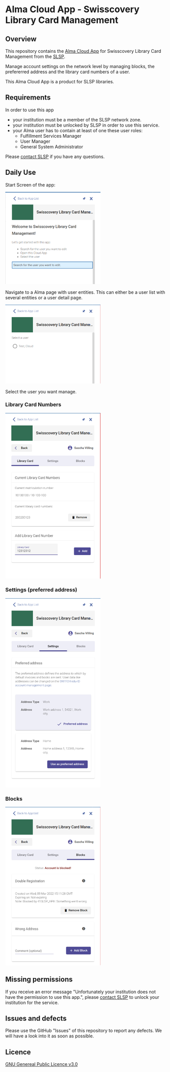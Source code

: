 # Alma Cloud App - Swisscovery Library Card Management
## Overview

This repository contains the [Alma Cloud App](https://developers.exlibrisgroup.com/cloudapps/) for Swisscovery Library Card Management from the [SLSP](https://slsp.ch/).

Manage account settings on the network level by managing blocks, the prefererred address and the library card numbers of a user.

This Alma Cloud App is a product for SLSP libraries.

## Requirements

In order to use this app

- your institution must be a member of the SLSP network zone.
- your institution must be unlocked by SLSP in order to use this service.
- your Alma user has to contain at least of one these user roles:
    - Fulfillment Services Manager
    - User Manager
    - General System Administrator

Please [contact SLSP](https://slsp.ch/en/contact) if you have any questions.

## Daily Use

Start Screen of the app:

<img src=./preview/welcome.png alt="drawing" width="300"/>

Navigate to a Alma page with user entities. 
This can either be a user list with several entities or a user detail page. 

<img src=./preview/userlist.png alt="drawing" width="300"/>

Select the user you want manage.

### Library Card Numbers
<img src=./preview/app1.png alt="drawing" width="300"/>

### Settings (preferred address)
<img src=./preview/app2.png alt="drawing" width="300"/>

### Blocks
<img src=./preview/app3.png alt="drawing" width="300"/>

## Missing permissions

If you receive an error message "Unfortunately your institution does not have the permission to use this app.", please [contact SLSP](https://slsp.ch/en/contact) to unlock your institution for the service.

## Issues and defects
Please use the GitHub "Issues" of this repository to report any defects. We will have a look into it as soon as possible.

## Licence 

[GNU Genereal Public Licence v3.0](https://github.com/Swiss-Library-Service-Platform/registration-cloud-app/blob/main/LICENCE)